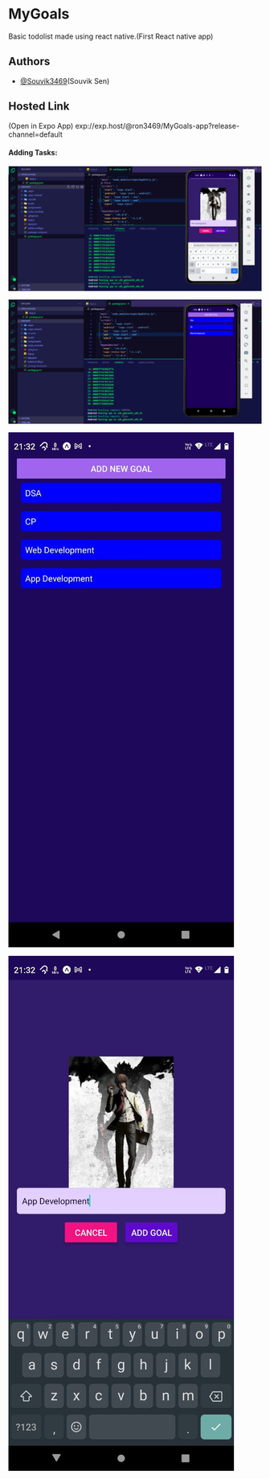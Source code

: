 # MyGoals
Basic todolist made using react native.(First React native app)

## Authors

- [@Souvik3469](https://github.com/Souvik3469)(Souvik Sen)

## Hosted Link
(Open in Expo App)
exp://exp.host/@ron3469/MyGoals-app?release-channel=default

#### Adding Tasks:
![Home1](https://github.com/Souvik3469/MyGoals/blob/main/assets/home1.png)

![Home2](https://github.com/Souvik3469/MyGoals/blob/main/assets/home2.png)

![Home3](https://github.com/Souvik3469/MyGoals/blob/main/assets/home3.jpg)

![Home4](https://github.com/Souvik3469/MyGoals/blob/main/assets/home4.jpg)
